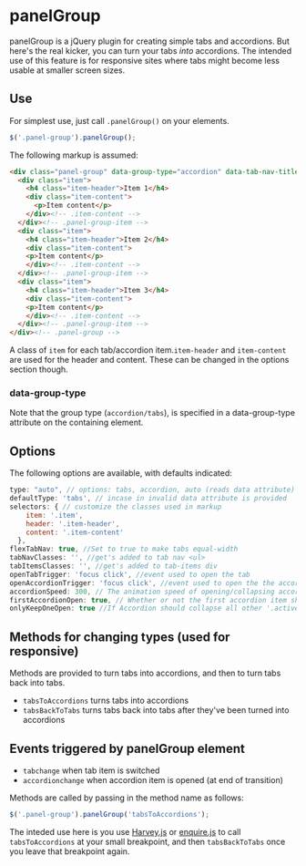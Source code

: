 # panelGroup

panelGroup is a jQuery plugin for creating simple tabs and accordions. But here's the real kicker, you can turn your tabs _into_ accordions. The intended use of this feature is for responsive sites where tabs might become less usable at smaller screen sizes.

## Use

For simplest use, just call `.panelGroup()` on your elements.

```javascript
$('.panel-group').panelGroup();
```

The following markup is assumed:

```html
<div class="panel-group" data-group-type="accordion" data-tab-nav-title="Choose a tab:">
  <div class="item">
    <h4 class="item-header">Item 1</h4>
    <div class="item-content">
      <p>Item content</p>
    </div><!-- .item-content -->
  </div><!-- .panel-group-item -->
  <div class="item">
    <h4 class="item-header">Item 2</h4>
    <div class="item-content">
    <p>Item content</p>
    </div><!-- .item-content -->
  </div><!-- .panel-group-item -->
  <div class="item">
    <h4 class="item-header">Item 3</h4>
    <div class="item-content">
    <p>Item content</p>
    </div><!-- .item-content -->
  </div><!-- .panel-group-item -->
</div><!-- .panel-group -->

```

A class of `item` for each tab/accordion item.`item-header` and `item-content` are used for the header and content. These can be changed in the options section though.

### data-group-type

Note that the group type (`accordion/tabs`), is specified in a data-group-type attribute on the containing element.

## Options

The following options are available, with defaults indicated:

```javascript
type: "auto", // options: tabs, accordion, auto (reads data attribute)
defaultType: 'tabs', // incase in invalid data attribute is provided
selectors: { // customize the classes used in markup
    item: '.item',
    header: '.item-header',
    content: '.item-content'
  },
flexTabNav: true, //Set to true to make tabs equal-width
tabNavClasses: '', //get's added to tab nav <ul>
tabItemsClasses: '', //get's added to tab-items div
openTabTrigger: 'focus click', //event used to open the tab
openAccordionTrigger: 'focus click', //event used to open the the accordion
accordionSpeed: 300, // The animation speed of opening/collapsing accordion items
firstAccordionOpen: true, // Whether or not the first accordion item should be open
onlyKeepOneOpen: true //If Accordion should collapse all other '.active' items on open
```

## Methods for changing types (used for responsive)

Methods are provided to turn tabs into accordions, and then to turn tabs back into tabs.

* `tabsToAccordions` turns tabs into accordions
* `tabsBackToTabs` turns tabs back into tabs after they've been turned into accordions

## Events triggered by panelGroup element

* `tabchange` when tab item is switched
* `accordionchange` when accordion item is opened (at end of transition)

Methods are called by passing in the method name as follows:

```javascript
$('.panel-group').panelGroup('tabsToAccordions');
```

The inteded use here is you use [Harvey.js](http://harvesthq.github.io/harvey/) or [enquire.js](http://wicky.nillia.ms/enquire.js/) to call `tabsToAccordions` at your small breakpoint, and then `tabsBackToTabs` once you leave that breakpoint again.
